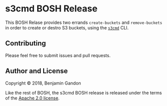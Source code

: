 s3cmd BOSH Release
==================

This BOSH Relase provides two errands `create-buckets` and `remove-buckets` in
order to create or destro S3 buckets, using the [`s3cmd`][s3cmd_repo] CLI.

[s3cmd_repo]: https://github.com/s3tools/s3cmd



Contributing
------------

Please feel free to submit issues and pull requests.



Author and License
------------------

Copyright © 2018, Benjamin Gandon

Like the rest of BOSH, the s3cmd BOSH release is released under the terms
of the [Apache 2.0 license](http://www.apache.org/licenses/LICENSE-2.0).

<!--
# Local Variables:
# indent-tabs-mode: nil
# End:
-->
